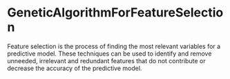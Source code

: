 # GeneticAlgorithmForFeatureSelection
Feature selection is the process of finding the most relevant variables for a predictive model. These techniques can be used to identify and remove unneeded, irrelevant and redundant features that do not contribute or decrease the accuracy of the predictive model. 
